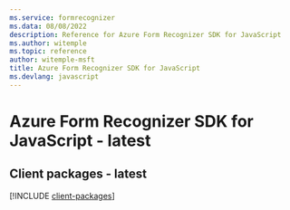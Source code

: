 ```yaml
---
ms.service: formrecognizer
ms.data: 08/08/2022
description: Reference for Azure Form Recognizer SDK for JavaScript
ms.author: witemple
ms.topic: reference
author: witemple-msft
title: Azure Form Recognizer SDK for JavaScript
ms.devlang: javascript
---
```

# Azure Form Recognizer SDK for JavaScript - latest

## Client packages - latest
[!INCLUDE [client-packages](form-recognizer-client-index.md)]